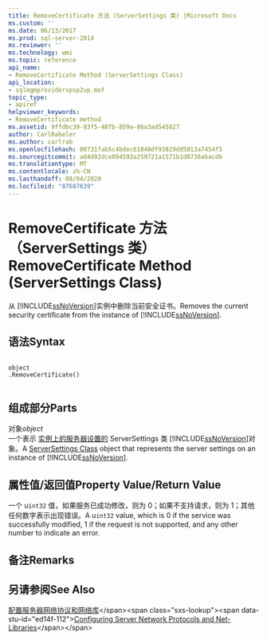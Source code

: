 ```yaml
---
title: RemoveCertificate 方法 (ServerSettings 类) |Microsoft Docs
ms.custom: ''
ms.date: 06/13/2017
ms.prod: sql-server-2014
ms.reviewer: ''
ms.technology: wmi
ms.topic: reference
api_name:
- RemoveCertificate Method (ServerSettings Class)
api_location:
- sqlmgmproviderxpsp2up.mof
topic_type:
- apiref
helpviewer_keywords:
- RemoveCertificate method
ms.assetid: 9ffdbc39-93f5-48fb-859a-86a3ad545827
author: CarlRabeler
ms.author: carlrab
ms.openlocfilehash: 00731fab5c4bdec61848df93829dd5013a7454f5
ms.sourcegitcommit: ad4d92dce894592a259721a1571b1d8736abacdb
ms.translationtype: MT
ms.contentlocale: zh-CN
ms.lasthandoff: 08/04/2020
ms.locfileid: "87687639"
---
```

# <a name="removecertificate-method-serversettings-class"></a><span data-ttu-id="ed14f-102">RemoveCertificate 方法（ServerSettings 类）</span><span class="sxs-lookup"><span data-stu-id="ed14f-102">RemoveCertificate Method (ServerSettings Class)</span></span>
  <span data-ttu-id="ed14f-103">从 [!INCLUDE[ssNoVersion](../../../includes/ssnoversion-md.md)]实例中删除当前安全证书。</span><span class="sxs-lookup"><span data-stu-id="ed14f-103">Removes the current security certificate from the instance of [!INCLUDE[ssNoVersion](../../../includes/ssnoversion-md.md)].</span></span>  
  
## <a name="syntax"></a><span data-ttu-id="ed14f-104">语法</span><span class="sxs-lookup"><span data-stu-id="ed14f-104">Syntax</span></span>  
  
```  
  
object  
.RemoveCertificate()  
  
```  
  
## <a name="parts"></a><span data-ttu-id="ed14f-105">组成部分</span><span class="sxs-lookup"><span data-stu-id="ed14f-105">Parts</span></span>  
 <span data-ttu-id="ed14f-106">对象</span><span class="sxs-lookup"><span data-stu-id="ed14f-106">*object*</span></span>  
 <span data-ttu-id="ed14f-107">一个表示 [实例上的服务器设置的](serversettings-class.md) ServerSettings 类 [!INCLUDE[ssNoVersion](../../../includes/ssnoversion-md.md)]对象。</span><span class="sxs-lookup"><span data-stu-id="ed14f-107">A [ServerSettings Class](serversettings-class.md) object that represents the server settings on an instance of [!INCLUDE[ssNoVersion](../../../includes/ssnoversion-md.md)].</span></span>  
  
## <a name="property-valuereturn-value"></a><span data-ttu-id="ed14f-108">属性值/返回值</span><span class="sxs-lookup"><span data-stu-id="ed14f-108">Property Value/Return Value</span></span>  
 <span data-ttu-id="ed14f-109">一个 u`int32` 值，如果服务已成功修改，则为 0；如果不支持请求，则为 1；其他任何数字表示出现错误。</span><span class="sxs-lookup"><span data-stu-id="ed14f-109">A u`int32` value, which is 0 if the service was successfully modified, 1 if the request is not supported, and any other number to indicate an error.</span></span>  
  
## <a name="remarks"></a><span data-ttu-id="ed14f-110">备注</span><span class="sxs-lookup"><span data-stu-id="ed14f-110">Remarks</span></span>  
  
## <a name="see-also"></a><span data-ttu-id="ed14f-111">另请参阅</span><span class="sxs-lookup"><span data-stu-id="ed14f-111">See Also</span></span>  
 <span data-ttu-id="ed14f-112">[配置服务器网络协议和网络库](https://msdn.microsoft.com/library/ms177485\(v=sql.100\).aspx)</span><span class="sxs-lookup"><span data-stu-id="ed14f-112">[Configuring Server Network Protocols and Net-Libraries](https://msdn.microsoft.com/library/ms177485\(v=sql.100\).aspx)</span></span>  
  
  
